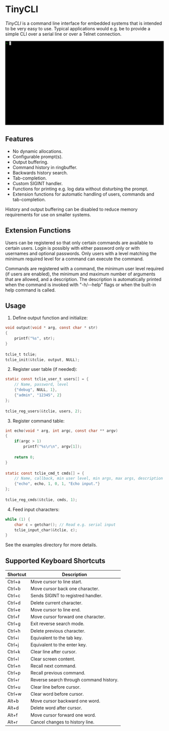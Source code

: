 # TinyCLI

*TinyCLI* is a command line interface for embedded systems that is intended to be very easy to use.
Typical applications would e.g. be to provide a simple CLI over a serial line or over a Telnet connection.

![Sample](sample.gif)

## Features

- No dynamic allocations.
- Configurable prompt(s).
- Output buffering.
- Command history in ringbuffer.
- Backwards history search.
- Tab-completion.
- Custom SIGINT handler.
- Functions for printing e.g. log data without disturbing the prompt.
- Extension functions for automatic handling of users, commands and tab-completion.

History and output buffering can be disabled to reduce memory requirements for use on smaller systems.

## Extension Functions

Users can be registered so that only certain commands are available to certain users.
Login is possibly with either password only or with usernames and optional passwords.
Only users with a level matching the minimum required level for a command can execute the command.

Commands are registered with a command, the minimum user level required (if users are enabled),
the minimum and maximum number of arguments that are allowed, and a description.
The description is automatically printed when the command is invoked with "-h/--help" flags or when the built-in
help command is called.

## Usage

1. Define output function and initialize:

```c
void output(void * arg, const char * str)
{
    printf("%s", str);
}

tclie_t tclie;
tclie_init(&tclie, output, NULL);
```

2. Register user table (if needed):

```c
static const tclie_user_t users[] = {
    // Name, password, level
    {"debug", NULL, 1},
    {"admin", "12345", 2}
};

tclie_reg_users(&tclie, users, 2);
```

3. Register command table:

```c
int echo(void * arg, int argc, const char ** argv)
{
    if(argc > 1)
        printf("%s\r\n", argv[1]);
    
    return 0;
}

static const tclie_cmd_t cmds[] = {
    // Name, callback, min user level, min args, max args, description (for help)    
    {"echo", echo, 1, 0, 1, "Echo input."}
};

tclie_reg_cmds(&tclie, cmds, 1);
```

4. Feed input characters:

```c
while (1) {
    char c = getchar(); // Read e.g. serial input
    tclie_input_char(&tclie, c);
}
```

See the examples directory for more details.

## Supported Keyboard Shortcuts

| Shortcut | Description                             |
|----------|-----------------------------------------|
| Ctrl+a | Move cursor to line start.              |
| Ctrl+b | Move cursor back one character.         |
| Ctrl+c | Sends SIGINT to registred handler.      |
| Ctrl+d | Delete current character.               |
| Ctrl+e | Move cursor to line end.                |
| Ctrl+f | Move cursor forward one character.      |
| Ctrl+g | Exit reverse search mode.               |
| Ctrl+h | Delete previous character.              |
| Ctrl+i | Equivalent to the tab key.              |
| Ctrl+j | Equivalent to the enter key.            |
| Ctrl+k | Clear line after cursor.                |
| Ctrl+l | Clear screen content.                   |
| Ctrl+n | Recall next command.                    |
| Ctrl+p | Recall previous command.                |
| Ctrl+r | Reverse search through command history. |
| Ctrl+u | Clear line before cursor.               |
| Ctrl+w | Clear word before cursor.               |
| Alt+b | Move cursor backward one word.          |
| Alt+d | Delete word after cursor.               |
| Alt+f | Move cursor forward one word.           |
| Alt+r | Cancel changes to history line.         |

